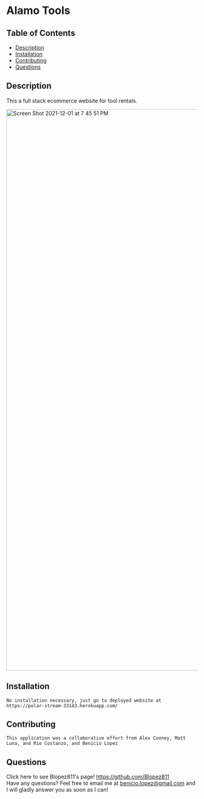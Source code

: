 
  # Alamo Tools
  
  ## Table of Contents
  * [Description](https://github.com/Blopez811/alamo-tools#description)
  * [Installation](https://github.com/Blopez811/alamo-tools#installation)
  * [Contributing](https://github.com/Blopez811/alamo-tools#contributing)
  * [Questions](https://github.com/Blopez811/alamo-tools#questions)

  ## Description
   This a full stack ecommerce website for tool rentals.
   
   <img width="1478" alt="Screen Shot 2021-12-01 at 7 45 51 PM" src="https://user-images.githubusercontent.com/84877211/144342405-4ac45e1c-b94e-40d6-93ff-0314efd0d549.png">

   

  ## Installation
    No installation necessary, just go to deployed website at https://polar-stream-33143.herokuapp.com/

  ## Contributing
    This application was a collaborative effort from Alex Cooney, Matt Luna, and Rio Costanzo, and Benicio Lopez


  ## Questions
  Click here to see Blopez811's page! https://github.com/Blopez811  
  Have any questions? Feel free to email me at benicio.lopez@gmail.com and I will gladly answer you as soon as I can!
